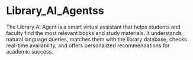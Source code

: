 # Library_AI_Agentss
The Library AI Agent is a smart virtual assistant that helps students and faculty find the most relevant books and study materials. It understands natural language queries, matches them with the library database, checks real-time availability, and offers personalized recommendations for academic success.
